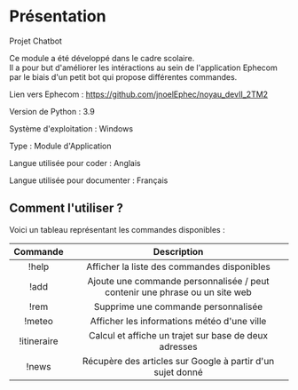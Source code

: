 # Présentation


Projet Chatbot

Ce module a été développé dans le cadre scolaire.  
Il a pour but d'améliorer les intéractions au sein de l'application Ephecom par le biais d'un petit bot qui propose différentes commandes.  

Lien vers Ephecom : https://github.com/jnoelEphec/noyau_devII_2TM2

Version de Python : 3.9

Système d'exploitation : Windows

Type : Module d'Application

Langue utilisée pour coder : Anglais

Langue utilisée pour documenter : Français 


## Comment l'utiliser ?

Voici un tableau représentant les commandes disponibles :

| Commande | Description
|:---:|:---:
| !help | Afficher la liste des commandes disponibles 
| !add | Ajoute une commande personnalisée / peut contenir une phrase ou un site web 
| !rem | Supprime une commande personnalisée 
| !meteo | Afficher les informations météo d'une ville 
| !itineraire | Calcul et affiche un trajet sur base de deux adresses 
| !news | Récupère des articles sur Google à partir d'un sujet donné 
  
